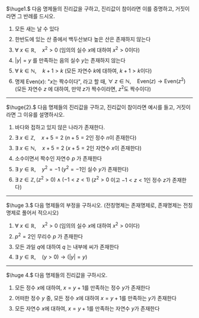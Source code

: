 $\huge1.$ 다음 명제들의 진리값을 구하고, 진리값이 참이라면 이를 증명하고, 거짓이라면 그 
반례를 드시오.

1) 모든 새는 날 수 있다
$$$$$$$$
2) 한반도에 있는 산 중에서 백두산보다 높은 산은 존재하지 않는다
$$$$$$$$
3) $\forall \text{ }x\in \mathbb{R}, \quad x^{2}>0$    (임의의 실수 $x$에 대하여 $x^{2}>0$이다)
$$$$$$$$
4) $|y|=y$ 를 만족하는 음의 실수 $y$는 존재하지 않는다
$$$$$$$$
5) $\forall \text{ }k\in \mathbb{N},\quad k+1>k$    (모든 자연수 $k$에 대하여, $k+1>k$이다)
$$$$$$$$
6) 명제 $\text{Even}(x)$: "$x$는 짝수이다", 라고 할 때,  $\forall \text{ }z\in \mathbb{N},\quad \text{Even}(z)\to\text{Even}(z^{2})$ 
	 (모든 자연수 $z$ 에 대하여, 만약 $z$가 짝수이라면, $z^{2}$도 짝수이다)
$$$$$$$$
---
$\huge{2}.$ 다음 명제들의 진리값을 구하고, 진리값이 참이라면 예시를 들고, 거짓이라면 그 이유를 설명하시오.

1) 바다와 접하고 있지 않은 나라가 존재한다.
$$$$$$$$
2) $\exists \text{ }x\in \mathbb{Z}, \quad x+5=2$     ($n+5=2$인 정수 $n$이 존재한다)
$$$$$$$$
3) $\exists \text{ }x\in \mathbb{N}, \quad x+5=2$    ($x+5=2$인 자연수 $x$이 존재한다)
$$$$$$$$
4) 소수이면서 짝수인 자연수 $p$ 가 존재한다
$$$$$$$$
5) $\exists \text{ }y\in \mathbb{R}, \quad y^{2}=-1$    ($y^{2}=-1$인 실수 $y$가 존재한다)
$$$$$$$$
6) $\exists \text{ }z\in \mathbb{Z}, (z^{2}>0)\land(-1<z<1)$     ($z^{2}>0$ 이고 $-1<z<1$인 정수 $z$가 존재한다)
$$$$$$$$
---
$\huge 3.$ 다음 명제들의 부정을 구하시오. (전칭명제는 존재명제로, 존재명제는 전칭명제로 풀어서 적으시오)

1) $\forall \text{ }x\in \mathbb{R}, \quad x^{2}>0$     (임의의 실수 $x$에 대하여 $x^{2}>0$이다)
$$$$$$$$
2) $p^{2}=2$인 무리수 $p$ 가 존재한다
$$$$$$$$
3) 모든 과일 $q$에 대하여 $q$ 는 내부에 씨가 존재한다
$$$$$$$$
4) $\exists \text{ }y\in \mathbb{R}, \quad (y>0)\to(|y|=y)$ 
$$$$$$$$
---
$\huge 4.$ 다음 명제들의 진리값을 구하시오.

1) 모든 정수 $x$에 대하여, $x=y+1$를 만족하는 정수 $y$가 존재한다
$$$$$$$$
2) 어떠한 정수 $y$ 중, 모든 정수 $x$에 대하여 $x=y+1$를 만족하는 $y$가 존재한다
$$$$$$$$
3) 모든 자연수 $x$에 대하여, $x=y+1$를 만족하는 자연수 $y$가 존재한다




